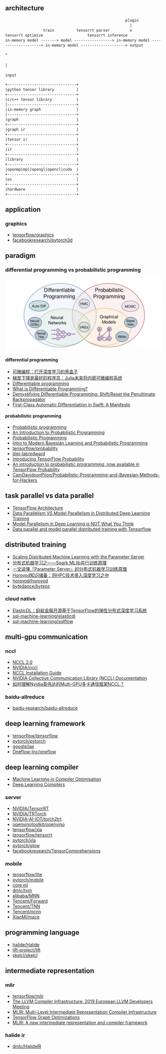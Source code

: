 ## architecture

```
                                                      plugin
                                                        |
                 train          tensorrt parser         v           tensorrt optimize                    tensorrt inference
in-memory model -------> model -----------------> in-memory model --------------------> in-memory model --------------------> output 
                                                                                               ^
                                                                                               |
                                                                                             input
```

```
+-------------------------------+
|python tensor library          |
+-------------------------------+
|c/c++ tensor library           |
|-------------------------------+
|in-memory graph                |
|-------------------------------+
|graph                          |
+-------------------------------+
|graph ir                       |
+-------------------------------+
|tensor ir                      |
+-------------------------------+
|ir                             |
+-------------------------------+
|library                        |
+-------------------------------+
|openmp|mpi|opengl|opencl|cuda  |
+-------------------------------+
|os                             |
+-------------------------------+
|hardware                       |
+-------------------------------+
```

## application

### graphics

- [tensorflow/graphics](https://github.com/tensorflow/graphics)
- [facebookresearch/pytorch3d](https://github.com/facebookresearch/pytorch3d)

## paradigm

### differential programming vs probabilistic programming

![](./1.jpg)

#### differential programming

- [可微编程：打开深度学习的黑盒子](https://www.jiqizhixin.com/articles/2018-06-08)
- [梯度下降是最好的程序员：Julia未来将内嵌可微编程系统](https://www.jiqizhixin.com/articles/2019-07-21-3)
- [Differentiable programming](https://en.wikipedia.org/wiki/Differentiable_programming)
- [What is Differentiable Programming?](https://www.quora.com/What-is-Differentiable-Programming)
- [Demystifying Differentiable Programming: Shift/Reset the Penultimate Backpropagator](https://arxiv.org/pdf/1803.10228.pdf)
- [First-Class Automatic Differentiation in Swift: A Manifesto](https://gist.github.com/rxwei/30ba75ce092ab3b0dce4bde1fc2c9f1d)

#### probabilistic programming

- [Probabilistic programming](https://en.wikipedia.org/wiki/Probabilistic_programming)
- [An Introduction to Probabilistic Programming](https://arxiv.org/pdf/1809.10756.pdf)
- [Probabilistic Programming](https://simons.berkeley.edu/sites/default/files/docs/5675/talkprintversion.pdf)
- [Intro to Modern Bayesian Learning and Probabilistic Programming](https://medium.com/@Petuum/intro-to-modern-bayesian-learning-and-probabilistic-programming-c61830df5c50)
- [tensorflow/probability](https://github.com/tensorflow/probability)
- [blei-lab/edward](https://github.com/blei-lab/edward)
- [Introducing TensorFlow Probability](https://medium.com/tensorflow/introducing-tensorflow-probability-dca4c304e245)
- [An introduction to probabilistic programming, now available in TensorFlow Probability](https://medium.com/tensorflow/an-introduction-to-probabilistic-programming-now-available-in-tensorflow-probability-6dcc003ca29e)
- [CamDavidsonPilon/Probabilistic-Programming-and-Bayesian-Methods-for-Hackers](https://github.com/CamDavidsonPilon/Probabilistic-Programming-and-Bayesian-Methods-for-Hackers)

## task parallel vs data parallel

- [TensorFlow Architecture](https://github.com/tensorflow/docs/blob/master/site/en/r1/guide/extend/architecture.md)
- [Data Parallelism VS Model Parallelism in Distributed Deep Learning Training](https://leimao.github.io/blog/Data-Parallelism-vs-Model-Paralelism/)
- [Model Parallelism in Deep Learning is NOT What You Think](https://medium.com/@esaliya/model-parallelism-in-deep-learning-is-not-what-you-think-94d2f81e82ed)
- [Data parallel and model parallel distributed training with Tensorflow](http://kuozhangub.blogspot.com/2017/08/data-parallel-and-model-parallel.html)

## distributed training

- [Scaling Distributed Machine Learning with the Parameter Server](https://www.cs.cmu.edu/~muli/file/parameter_server_osdi14.pdf)
- [分布式机器学习之——Spark MLlib并行训练原理](https://zhuanlan.zhihu.com/p/81784947)
- [一文读懂「Parameter Server」的分布式机器学习训练原理](https://zhuanlan.zhihu.com/p/82116922)
- [Horovod知识储备：将HPC技术带入深度学习之中](https://zhuanlan.zhihu.com/p/89093128)
- [horovod/horovod](https://github.com/horovod/horovod)
- [bytedance/byteps](https://github.com/bytedance/byteps)

### cloud native

- [ElasticDL：蚂蚁金服开源基于TensorFlow的弹性分布式深度学习系统](https://segmentfault.com/a/1190000020363542)
- [sql-machine-learning/elasticdl](https://github.com/sql-machine-learning/elasticdl)
- [sql-machine-learning/sqlflow](https://github.com/sql-machine-learning/sqlflow)

## multi-gpu communication

### nccl

- [NCCL 2.0](http://on-demand.gputechconf.com/gtc/2017/presentation/s7155-jeaugey-nccl.pdf)
- [NVIDIA/nccl](https://github.com/NVIDIA/nccl)
- [NCCL Installation Guide](https://docs.nvidia.com/deeplearning/sdk/nccl-install-guide/index.html)
- [NVIDIA Collective Communication Library (NCCL) Documentation](https://docs.nvidia.com/deeplearning/sdk/nccl-developer-guide/docs/index.html)
- [如何理解Nvidia英伟达的Multi-GPU多卡通信框架NCCL？](https://www.zhihu.com/question/63219175)

### baidu-allreduce

- [baidu-research/baidu-allreduce](https://github.com/baidu-research/baidu-allreduce)

## deep learning framework

- [tensorflow/tensorflow](https://github.com/tensorflow/tensorflow)
- [pytorch/pytorch](https://github.com/pytorch/pytorch)
- [google/jax](https://github.com/google/jax)
- [Oneflow-Inc/oneflow](https://github.com/Oneflow-Inc/oneflow)

## deep learning compiler

- [Machine Learning in Compiler Optimisation](https://arxiv.org/pdf/1805.03441.pdf)
- [Deep Learning Compilers](https://ucbrise.github.io/cs294-ai-sys-sp19/assets/lectures/lec12/dl-compilers.pdf)

### server

- [NVIDIA/TensorRT](https://github.com/NVIDIA/TensorRT)
- [NVIDIA/TRTorch](https://github.com/NVIDIA/TRTorch)
- [NVIDIA-AI-IOT/torch2trt](https://github.com/NVIDIA-AI-IOT/torch2trt)
- [openvinotoolkit/openvino](https://github.com/openvinotoolkit/openvino)
- [tensorflow/xla](https://www.tensorflow.org/xla)
- [tensorflow/tensorrt](https://github.com/tensorflow/tensorrt)
- [pytorch/xla](https://github.com/pytorch/xla)
- [pytorch/glow](https://github.com/pytorch/glow)
- [facebookresearch/TensorComprehensions](https://github.com/facebookresearch/TensorComprehensions)

### mobile

- [tensorflow/lite](https://www.tensorflow.org/lite)
- [pytorch/mobile](https://pytorch.org/mobile/home/)
- [core ml](https://developer.apple.com/documentation/coreml)
- [dmlc/tvm](https://github.com/dmlc/tvm)
- [alibaba/MNN](https://github.com/alibaba/MNN)
- [Tencent/Forward](https://github.com/Tencent/Forward)
- [Tencent/TNN](https://github.com/Tencent/TNN)
- [Tencent/ncnn](https://github.com/Tencent/ncnn)
- [XiaoMi/mace](https://github.com/XiaoMi/mace)

## programming language

- [halide/Halide](https://github.com/halide/Halide)
- [lift-project/lift](https://github.com/lift-project/lift)
- [skelcl/skelcl](https://github.com/skelcl/skelcl)

## intermediate representation

### mlir

- [tensorflow/mlir](https://github.com/tensorflow/mlir)
- [The LLVM Compiler Infrastructure: 2019 European LLVM Developers Meeting](https://llvm.org/devmtg/2019-04/talks.html)
- [MLIR: Multi-Level Intermediate Representation Compiler Infrastructure](https://llvm.org/devmtg/2019-04/slides/Keynote-ShpeismanLattner-MLIR.pdf)
- [TensorFlow Graph Optimizations](https://web.stanford.edu/class/cs245/slides/TFGraphOptimizationsStanford.pdf)    
- [MLIR: A new intermediate representation and compiler framework](https://medium.com/tensorflow/mlir-a-new-intermediate-representation-and-compiler-framework-beba999ed18d)

### halide ir

- [dmlc/HalideIR](https://github.com/dmlc/HalideIR)
